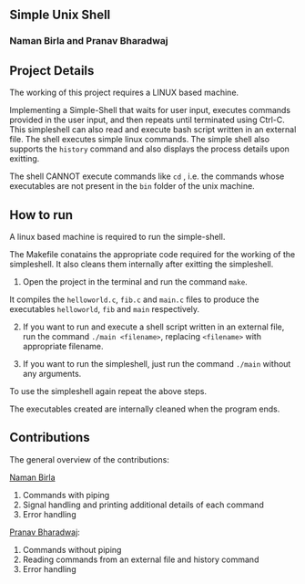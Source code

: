 ## Simple Unix Shell
### Naman Birla and Pranav Bharadwaj

## Project Details
The working of this project requires a LINUX based machine.

Implementing a Simple-Shell that waits for user input, executes commands provided in the user 
input,  and  then  repeats  until  terminated  using  Ctrl-C. This simpleshell can also read and execute bash script written in an external file. The shell executes simple linux commands. The simple shell also supports the ```history``` command and also displays the process details upon exitting.

The shell CANNOT execute commands like ```cd``` , i.e. the commands whose executables are not present in the ```bin``` folder of the unix machine.


## How to run
A linux based machine is required to run the simple-shell.

The Makefile conatains the appropriate code required for the working of the simpleshell. It also cleans them internally after exitting the simpleshell.

1. Open the project in the terminal and run the command ```make```. 

It compiles the ```helloworld.c```, ```fib.c```  and  ```main.c``` files to produce the executables ```helloworld```, ```fib``` and ```main``` respectively.

2. If you want to run and execute a shell script written in an external file, run the command ```./main <filename>```, replacing ```<filename>``` with appropriate filename.

3. If you want to run the simpleshell, just run the command ```./main``` without any arguments.

To use the simpleshell again repeat the above steps.

The executables created are internally cleaned when the program ends.



## Contributions
The general overview of the contributions:

[Naman Birla](https://github.com/n4m4n-3irl4)
1.	Commands with piping
2.	Signal handling and printing additional details of each command
3.	Error handling

[Pranav Bharadwaj](https://github.com/Pranav0305):
1.	Commands without piping
2.	Reading commands from an external file and history command
3.	Error handling

